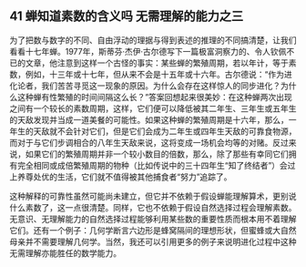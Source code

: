 ## 41 蝉知道素数的含义吗 无需理解的能力之三

为了把数与数字的不同、自由浮动的理据与得到表述的推理的不同搞清楚，让我们看看十七年蝉。1977年，斯蒂芬·杰伊·古尔德写下一篇极富洞察力的、令人钦佩不已的文章，他注意到这样一个古怪的事实：某些蝉的繁殖周期，若以年计，等于素数，例如，十三年或十七年，但从来不会是十五年或十六年。古尔德说：“作为进化论者，我们苦苦寻觅这一现象的原因。为什么会存在这样惊人的同步进化？为什么这种蝉有性繁殖的时间间隔这么长？”答案回想起来很美妙：在这种蝉两次出现之间有一个较长的素数周期，这样，它们便可以降低被其二年生、三年生或五年生的天敌发现并当成一道美餐的可能性。如果这种蝉的繁殖周期是十六年，那么，一年生的天敌就不会针对它们，但是它们会成为二年生或四年生天敌的可靠食物源，而对于与它们步调相合的八年生天敌来说，这将变成一场机会均等的对赌。反过来说，如果它们的繁殖周期并非一个较小数目的倍数，那么，除了那些有幸同它们拥有完全相同或成倍繁殖周期的物种（比如传说中的三十四年生“知了终结者”）会过上养尊处优的生活，它们就不值得被其他捕食者“努力”追踪了。

这种解释的可靠性虽然可能尚未建立，但它并不依赖于假设蝉能理解算术，更别说什么素数了，这一点很清楚。同样，它也不依赖于假设自然选择过程会理解素数。无意识、无理解能力的自然选择过程能够利用某些数的重要性质而根本用不着理解它们。还有一个例子：几何学断言六边形是蜂窝隔间的理想形状，但蜜蜂或大自然母亲并不需要理解几何学。当然，我还可以引用更多的例子来说明进化过程中这种无需理解亦能胜任的数学能力。

